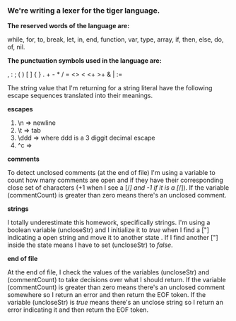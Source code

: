### We're writing a lexer for the tiger language. 

**The reserved words of the language are:** 

while, for, to, break, let, in, end, function, var, type, array, if, then, else, do, of, nil.

**The punctuation symbols used in the language are:** 

, : ; ( ) [ ] { } . + - * / = <> < <+ >+ & | :=

The string value that I'm returning for a string literal have the following escape sequences translated into their meanings. 

__escapes__

1. \n   => newline
2. \t   => tab
3. \ddd => where ddd is a 3 diggit decimal escape
4. \^c  => 

__comments__

To detect unclosed comments (at the end of file) I'm using a variable to count how many comments are open and if they have their corresponding close set of characters (+1 when I see a [/*] and -1 if it is a [*/]). If the variable (commentCount) is greater than zero means there's an unclosed comment.

__strings__

I totally underestimate this homework, specifically strings. I'm using a boolean variable (uncloseStr) and I initialize it to *true* when I find a ["] indicating a open string and move it to another state <STRING>. If I find another ["] inside the <STRING> state means I have to set (uncloseStr) to *false*. 

__end of file__

At the end of file, I check the values of the variables (uncloseStr) and (commentCount) to take decisions over what I should return. If the variable (commentCount) is greater than zero means there's an unclosed comment somewhere so I return an error and then return the EOF token. If the variable (uncloseStr) is *true* means there's an unclose string so I return an error indicating it and then return the EOF token. 

